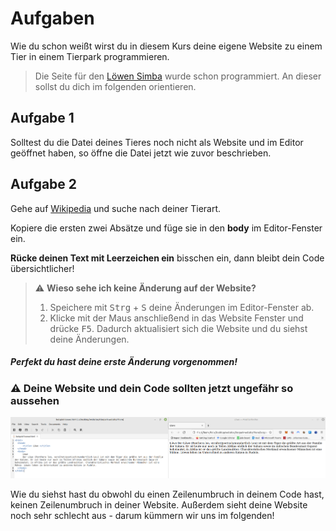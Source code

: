 # Aufgaben

Wie du schon weißt wirst du in diesem Kurs deine eigene Website zu einem Tier in einem Tierpark programmieren.

> Die Seite für den [Löwen Simba](https://fepaul-book.github.io/tierpark-website/Tiere/beispiel-loewe.html) wurde schon programmiert. An dieser sollst du dich im folgenden orientieren. 

## Aufgabe 1

Solltest du die Datei deines Tieres noch nicht als Website und im Editor geöffnet haben, so öffne die Datei jetzt wie zuvor beschrieben.

## Aufgabe 2

Gehe auf [Wikipedia](https://de.wikipedia.org/wiki/Wikipedia:Hauptseite) und suche nach deiner Tierart.

Kopiere die ersten zwei Absätze und füge sie in den **body** im Editor-Fenster ein. 

**Rücke deinen Text mit Leerzeichen ein** bisschen ein, dann bleibt dein Code übersichtlicher!

> ⚠️ **Wieso sehe ich keine Änderung auf der Website?**
> 1. Speichere mit <kbd>Strg</kbd> + <kbd>S</kbd> deine Änderungen im Editor-Fenster ab.
> 2. Klicke mit der Maus anschließend in das Website Fenster und drücke <kbd> F5</kbd>. Dadurch aktualisiert sich die Website und du siehst deine Änderungen. 

##### Perfekt du hast deine erste Änderung vorgenommen!

### ⚠️ Deine Website und dein Code sollten jetzt ungefähr so aussehen

![erste Änderungen](../img/code1.png)

Wie du siehst hast du obwohl du einen Zeilenumbruch in deinem Code hast, keinen Zeilenumbruch in deiner Website. 
Außerdem sieht deine Website noch sehr schlecht aus - darum kümmern wir uns im folgenden!
